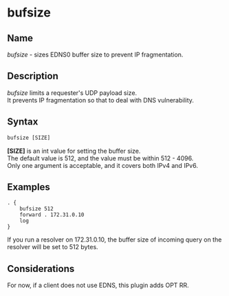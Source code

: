 # bufsize
## Name
*bufsize* - sizes EDNS0 buffer size to prevent IP fragmentation.

## Description
*bufsize* limits a requester's UDP payload size.  
It prevents IP fragmentation so that to deal with DNS vulnerability.

## Syntax
```txt
bufsize [SIZE]
```

**[SIZE]** is an int value for setting the buffer size.  
The default value is 512, and the value must be within 512 - 4096.  
Only one argument is acceptable, and it covers both IPv4 and IPv6.

## Examples
```corefile
. {
    bufsize 512
    forward . 172.31.0.10
    log
}
```

If you run a resolver on 172.31.0.10, the buffer size of incoming query on the resolver will be set to 512 bytes.

## Considerations
For now, if a client does not use EDNS, this plugin adds OPT RR.